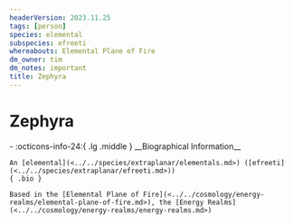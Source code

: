```yaml
---
headerVersion: 2023.11.25
tags: [person]
species: elemental
subspecies: efreeti
whereabouts: Elemental Plane of Fire
dm_owner: tim
dm_notes: important
title: Zephyra
---
```

# Zephyra
<div class="grid cards ext-narrow-margin ext-one-column" markdown>
- :octicons-info-24:{ .lg .middle } __Biographical Information__

    An [elemental](<../../species/extraplanar/elementals.md>) ([efreeti](<../../species/extraplanar/efreeti.md>))  
    { .bio }

    Based in the [Elemental Plane of Fire](<../../cosmology/energy-realms/elemental-plane-of-fire.md>), the [Energy Realms](<../../cosmology/energy-realms/energy-realms.md>)
</div>




